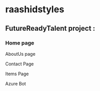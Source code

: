 # raashidstyles
## FutureReadyTalent project : 
### Home page

AboutUs page

Contact Page

Items Page

Azure Bot
